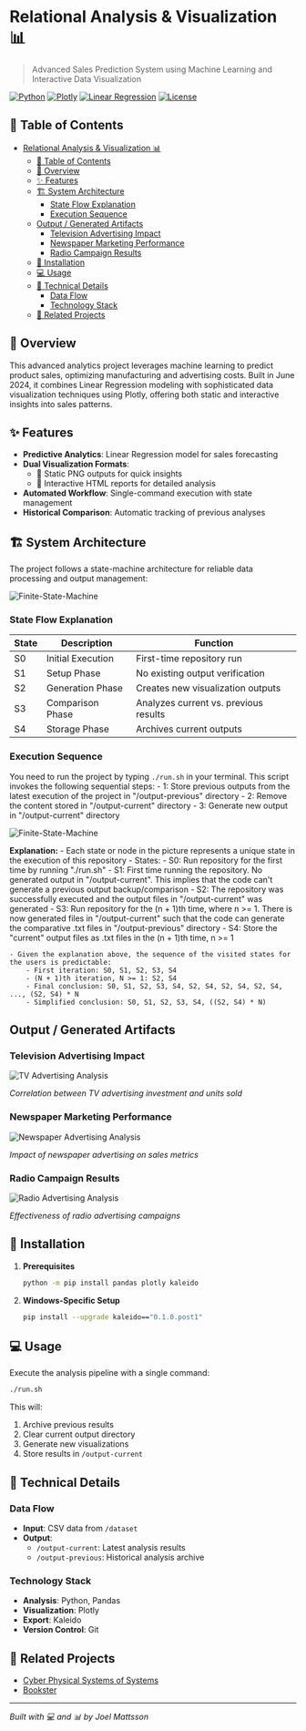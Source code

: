 # Relational Analysis & Visualization 📊

> Advanced Sales Prediction System using Machine Learning and Interactive Data Visualization

[![Python](https://img.shields.io/badge/Python-3.8%2B-blue)](https://www.python.org/)
[![Plotly](https://img.shields.io/badge/Plotly-5.0%2B-blue)](https://plotly.com/)
[![Linear Regression](https://img.shields.io/badge/ML-Linear%20Regression-green)](https://scikit-learn.org/)
[![License](https://img.shields.io/badge/License-MIT-yellow)](LICENSE)


## 📑 Table of Contents
- [Relational Analysis \& Visualization 📊](#relational-analysis--visualization-)
  - [📑 Table of Contents](#-table-of-contents)
  - [🎯 Overview](#-overview)
  - [✨ Features](#-features)
  - [🏗 System Architecture](#-system-architecture)
    - [State Flow Explanation](#state-flow-explanation)
    - [Execution Sequence](#execution-sequence)
  - [Output / Generated Artifacts](#output--generated-artifacts)
    - [Television Advertising Impact](#television-advertising-impact)
    - [Newspaper Marketing Performance](#newspaper-marketing-performance)
    - [Radio Campaign Results](#radio-campaign-results)
  - [🚀 Installation](#-installation)
  - [💻 Usage](#-usage)
  - [🔧 Technical Details](#-technical-details)
    - [Data Flow](#data-flow)
    - [Technology Stack](#technology-stack)
  - [🔗 Related Projects](#-related-projects)


## 🎯 Overview

This advanced analytics project leverages machine learning to predict product sales, optimizing manufacturing and advertising costs. Built in June 2024, it combines Linear Regression modeling with sophisticated data visualization techniques using Plotly, offering both static and interactive insights into sales patterns.

## ✨ Features

- **Predictive Analytics**: Linear Regression model for sales forecasting
- **Dual Visualization Formats**:
  - 📸 Static PNG outputs for quick insights
  - 🔄 Interactive HTML reports for detailed analysis
- **Automated Workflow**: Single-command execution with state management
- **Historical Comparison**: Automatic tracking of previous analyses

## 🏗 System Architecture

The project follows a state-machine architecture for reliable data processing and output management:

![Finite-State-Machine](Finite-State-Machine.PNG)

### State Flow Explanation

| State | Description | Function |
|-------|-------------|----------|
| S0 | Initial Execution | First-time repository run |
| S1 | Setup Phase | No existing output verification |
| S2 | Generation Phase | Creates new visualization outputs |
| S3 | Comparison Phase | Analyzes current vs. previous results |
| S4 | Storage Phase | Archives current outputs |

### Execution Sequence

You need to run the project by typing `./run.sh` in your terminal. This script invokes the following sequential steps:
    - 1: Store previous outputs from the latest execution of the project in "/output-previous" directory
    - 2: Remove the content stored in "/output-current" directory
    - 3: Generate new output in "/output-current" directory



![Finite-State-Machine](Finite-State-Machine.PNG)

**Explanation:**
    - Each state or node in the picture represents a unique state in the execution of this repository
    - States:
        - S0: Run repository for the first time by running "./run.sh"
        - S1: First time running the repository. No generated output in "/output-current". This implies that the code can't generate a previous output backup/comparison
        - S2: The repository was successfully executed and the output files in "/output-current" was generated
        - S3: Run repository for the (n + 1)th time, where n >= 1. There is now generated files in "/output-current" such that the code can generate the comparative .txt files in "/output-previous" directory
        - S4: Store the "current" output files as .txt files in the (n + 1)th time, n >= 1
    
    - Given the explanation above, the sequence of the visited states for the users is predictable:
        - First iteration: S0, S1, S2, S3, S4
        - (N + 1)th iteration, N >= 1: S2, S4
        - Final conclusion: S0, S1, S2, S3, S4, S2, S4, S2, S4, S2, S4, ..., (S2, S4) * N
        - Simplified conclusion: S0, S1, S2, S3, S4, ((S2, S4) * N)
        



## Output / Generated Artifacts

### Television Advertising Impact
![TV Advertising Analysis](output-current/png/1-advertise-tv-units-sold.png)

*Correlation between TV advertising investment and units sold*

### Newspaper Marketing Performance
![Newspaper Advertising Analysis](output-current/png/2-advertise-newspapers-units-sold.png)

*Impact of newspaper advertising on sales metrics*

### Radio Campaign Results
![Radio Advertising Analysis](output-current/png/3-advertise-radio-units-sold.png)

*Effectiveness of radio advertising campaigns*

## 🚀 Installation

1. **Prerequisites**
   ```bash
   python -m pip install pandas plotly kaleido
   ```

2. **Windows-Specific Setup**
   ```bash
   pip install --upgrade kaleido=="0.1.0.post1"
   ```

## 💻 Usage

Execute the analysis pipeline with a single command:
```bash
./run.sh
```

This will:
1. Archive previous results
2. Clear current output directory
3. Generate new visualizations
4. Store results in `/output-current`

## 🔧 Technical Details

### Data Flow
- **Input**: CSV data from `/dataset`
- **Output**: 
  - `/output-current`: Latest analysis results
  - `/output-previous`: Historical analysis archive

### Technology Stack
- **Analysis**: Python, Pandas
- **Visualization**: Plotly
- **Export**: Kaleido
- **Version Control**: Git

## 🔗 Related Projects

- [Cyber Physical Systems of Systems](https://github.com/mrjex/Cyber-Physical-Systems-and-Sytems-of-Systems)
- [Bookster](https://github.com/mrjex/Bookster)

---

*Built with 💻 and 📊 by Joel Mattsson*